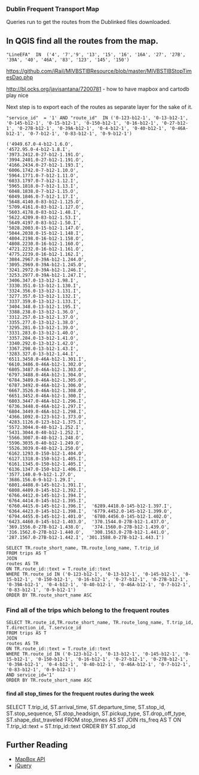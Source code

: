 ### Dublin Frequent Transport Map

Queries run to get the routes from the Dublinked files downloaded.

## In QGIS find all the routes from the map.

	"LineEFA"  IN  ('4', '7','9', '13', '15', '16', '16A', '27', '27B', '39A', '40', '46A', '83', '123', '145', '150')

https://github.com/iRail/MIVBSTIBResource/blob/master/MIVBSTIBStopTimesDao.php

http://bl.ocks.org/javisantana/7200781 - how to have mapbox and cartodb play nice

Next step is to export each of the routes as separate layer for the sake of it.

	"service_id"  = '1' AND "route_id"  IN ('0-123-b12-1', '0-13-b12-1', '0-145-b12-1', '0-15-b12-1', '0-150-b12-1', '0-16-b12-1', '0-27-b12-1', '0-27B-b12-1', '0-39A-b12-1', '0-4-b12-1', '0-40-b12-1', '0-46A-b12-1', '0-7-b12-1', '0-83-b12-1', '0-9-b12-1')

	('4949.67.0-4-b12-1.6.O',
	'4572.95.0-4-b12-1.8.I',
	'3973.2412.0-27-b12-1.191.O',
	'3994.2401.0-27-b12-1.191.O',
	'4166.2434.0-27-b12-1.193.I',
	'6006.1742.0-7-b12-1.10.O',
	'5964.1771.0-7-b12-1.11.O',
	'6033.1797.0-7-b12-1.12.I',
	'5965.1818.0-7-b12-1.13.I',
	'6048.1838.0-7-b12-1.15.O',
	'6049.1846.0-7-b12-1.17.I',
	'5648.4140.0-83-b12-1.125.O',
	'5709.4161.0-83-b12-1.127.O',
	'5603.4178.0-83-b12-1.48.I',
	'5622.4209.0-83-b12-1.53.I',
	'5649.4197.0-83-b12-1.50.I',
	'5028.2003.0-15-b12-1.147.O',
	'5044.2038.0-15-b12-1.148.I',
	'4804.2198.0-16-b12-1.158.O',
	'4808.2230.0-16-b12-1.160.O',
	'4721.2232.0-16-b12-1.161.O',
	'4775.2239.0-16-b12-1.162.I',
	'3084.2967.0-39A-b12-1.244.O',
	'3095.2969.0-39A-b12-1.245.O',
	'3241.2972.0-39A-b12-1.246.I',
	'3253.2977.0-39A-b12-1.247.I',
	'3406.347.0-13-b12-1.98.I',
	'3330.351.0-13-b12-1.130.I',
	'3324.356.0-13-b12-1.131.I',
	'3277.357.0-13-b12-1.132.I',
	'3337.359.0-13-b12-1.133.I',
	'3404.348.0-13-b12-1.195.I',
	'3388.238.0-13-b12-1.36.O',
	'3312.257.0-13-b12-1.37.O',
	'3355.277.0-13-b12-1.38.O',
	'3295.281.0-13-b12-1.39.O',
	'3331.283.0-13-b12-1.40.O',
	'3357.284.0-13-b12-1.41.O',
	'3340.292.0-13-b12-1.42.O',
	'3367.298.0-13-b12-1.43.I',
	'3283.327.0-13-b12-1.44.I',
	'6511.3458.0-46A-b12-1.301.I',
	'6610.3486.0-46A-b12-1.302.O',
	'6805.3487.0-46A-b12-1.303.O',
	'6797.3488.0-46A-b12-1.304.O',
	'6784.3489.0-46A-b12-1.305.O',
	'6787.3492.0-46A-b12-1.306.O',
	'6667.3526.0-46A-b12-1.308.O',
	'6651.3452.0-46A-b12-1.300.I',
	'6803.3447.0-46A-b12-1.296.I',
	'6736.3448.0-46A-b12-1.297.I',
	'6804.3449.0-46A-b12-1.298.I',
	'4366.1092.0-123-b12-1.373.O',
	'4283.1126.0-123-b12-1.375.I',
	'5572.3044.0-40-b12-1.252.I',
	'5431.3044.0-40-b12-1.252.I',
	'5566.3007.0-40-b12-1.248.O',
	'5596.3035.0-40-b12-1.249.O',
	'5526.3039.0-40-b12-1.250.O',
	'6162.1293.0-150-b12-1.404.O',
	'6127.1318.0-150-b12-1.405.I',
	'6161.1345.0-150-b12-1.405.I',
	'6136.1347.0-150-b12-1.406.I',
	'3577.140.0-9-b12-1.27.O',
	'3686.156.0-9-b12-1.29.I',
	'6801.4408.0-145-b12-1.391.I',
	'6808.4409.0-145-b12-1.392.I',
	'6766.4412.0-145-b12-1.394.I',
	'6764.4414.0-145-b12-1.395.I',
	'6760.4415.0-145-b12-1.396.I',	'6289.4418.0-145-b12-1.397.I',	'6364.4423.0-145-b12-1.398.I',	'6779.4452.0-145-b12-1.399.O',	'6794.4455.0-145-b12-1.401.O',	'6780.4456.0-145-b12-1.402.O',	'6423.4460.0-145-b12-1.403.O',	'370.1544.0-27B-b12-1.437.O',	'369.1556.0-27B-b12-1.438.O',	'374.1560.0-27B-b12-1.439.O',	'316.1562.0-27B-b12-1.440.O',	'308.1563.0-27B-b12-1.441.O',	'287.1567.0-27B-b12-1.442.I', '301.1588.0-27B-b12-1.443.I')

	SELECT TR.route_short_name, TR.route_long_name, T.trip_id
	FROM trips AS T
	JOIN
	routes AS TR
	ON TR.route_id::text = T.route_id::text
	WHERE TR.route_id IN ('0-123-b12-1', '0-13-b12-1', '0-145-b12-1', '0-15-b12-1', '0-150-b12-1', '0-16-b12-1', '0-27-b12-1', '0-27B-b12-1', '0-39A-b12-1', '0-4-b12-1', '0-40-b12-1', '0-46A-b12-1', '0-7-b12-1', '0-83-b12-1', '0-9-b12-1')
	ORDER BY TR.route_short_name ASC
### Find all of the trips which belong to the frequent routes
	SELECT TR.route_id,TR.route_short_name, TR.route_long_name, T.trip_id, T.direction_id, T.service_id
	FROM trips AS T
	JOIN
	routes AS TR
	ON TR.route_id::text = T.route_id::text
	WHERE TR.route_id IN ('0-123-b12-1', '0-13-b12-1', '0-145-b12-1', '0-15-b12-1', '0-150-b12-1', '0-16-b12-1', '0-27-b12-1', '0-27B-b12-1', '0-39A-b12-1', '0-4-b12-1', '0-40-b12-1', '0-46A-b12-1', '0-7-b12-1', '0-83-b12-1', '0-9-b12-1')
	AND service_id='1'
	ORDER BY TR.route_short_name ASC

#### find all stop_times for the frequent routes during the week
SELECT T.trip_id, ST.arrival_time, ST.departure_time, ST.stop_id, ST.stop_sequence, ST.stop_headsign, ST.pickup_type, ST.drop_off_type, ST.shape_dist_traveled
FROM stop_times AS ST
JOIN
rts_freq AS T
ON T.trip_id::text = ST.trip_id::text
ORDER BY ST.stop_id


## Further Reading

* [MapBox API](http://mapbox.com/api/)
* [jQuery](http://jquery.com/)

